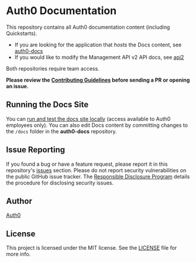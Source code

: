 # Auth0 Documentation

This repository contains all Auth0 documentation content (including Quickstarts).

* If you are looking for the application that *hosts* the Docs content, see [auth0-docs](https://github.com/auth0/auth0-docs)
* If you would like to modify the Management API v2 API docs, see [api2](https://github.com/auth0/api2)

Both repositories require team access.

**Please review the [Contributing Guidelines](CONTRIBUTING.md) before sending a PR or opening an issue.**

## Running the Docs Site

You can [run and test the docs site locally](https://github.com/auth0/auth0-docs/blob/master/README.md) (access available to Auth0 employees only). You can also edit Docs content by committing changes to the `/docs` folder in the **auth0-docs** repository.

## Issue Reporting

If you found a bug or have a feature request, please report it in this repository's [issues](https://github.com/auth0/docs/issues) section. Please do not report security vulnerabilities on the public GitHub issue tracker. The [Responsible Disclosure Program](https://auth0.com/whitehat) details the procedure for disclosing security issues.

## Author 

[Auth0](https://auth0.com)

## License

This project is licensed under the MIT license. See the [LICENSE](LICENSE) file for more info.
